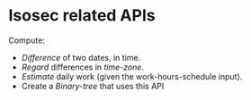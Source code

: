# Isosec related APIs

Compute:
- *Difference* of two dates, in time.
- *Regard* differences in *time-zone*.
- *Estimate* daily work (given the work-hours-schedule input).
- Create a *Binary-tree* that uses this API

